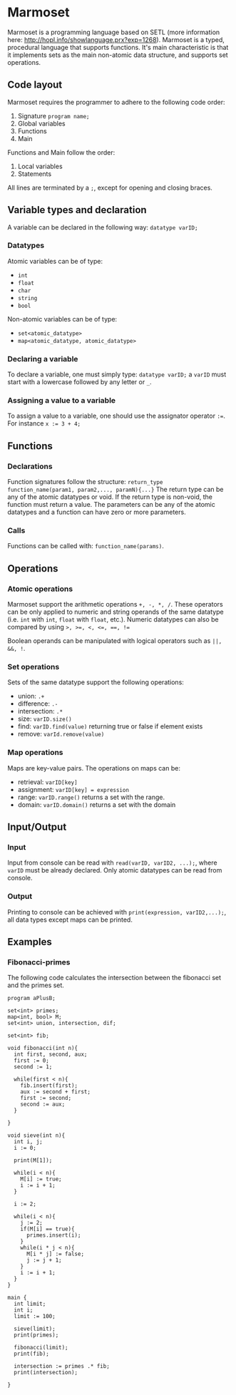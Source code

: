 # Marmoset
Marmoset is a programming language based on SETL (more information here: http://hopl.info/showlanguage.prx?exp=1268). Marmoset is a typed, procedural language that supports functions. It's main characteristic is that it implements sets as the main non-atomic data structure, and supports set operations.
## Code layout
Marmoset requires the programmer to adhere to the following code order:
1. Signature `program name;`
2. Global variables
3. Functions
4. Main

Functions and Main follow the order:
1. Local variables
2. Statements

All lines are terminated by a `;`, except for opening and closing braces.

## Variable types and declaration
A variable can be declared in the following way: `datatype varID;`
### Datatypes
Atomic variables can be of type:
* `int`
* `float`
* `char`
* `string`
* `bool`

Non-atomic variables can be of type:
* `set<atomic_datatype>`
* `map<atomic_datatype, atomic_datatype>`

### Declaring a variable
To declare a variable, one must simply type: `datatype varID;` a `varID` must start with a lowercase followed by any letter or `_`.

### Assigning a value to a variable
To assign a value to a variable, one should use the assignator operator `:=`. For instance `x := 3 + 4;`

## Functions 
### Declarations
Function signatures follow the structure: `return_type function_name(param1, param2,..., paramN){...}` The return type can be any of the atomic datatypes or void. If the return type is non-void, the function must return a value. The parameters can be any of the atomic datatypes and a function can have zero or more parameters.

### Calls
Functions can be called with: `function_name(params)`. 

## Operations
### Atomic operations
Marmoset support the arithmetic operations `+, -, *, /`. These operators can be only applied to numeric and string operands of the same datatype (i.e. `int` with `int`, `float` with `float`, etc.). Numeric datatypes can also be compared by using `>, >=, <, <=, ==, !=`

Boolean operands can be manipulated with logical operators such as `||, &&, !`.

### Set operations
Sets of the same datatype support the following operations:
* union: `.+`
* difference: `.-`
* intersection: `.*`
* size: `varID.size()`
* find: `varID.find(value)` returning true or false if element exists
* remove: `varId.remove(value)` 

### Map operations
 Maps are key-value pairs. The operations on maps can be:
 * retrieval: `varID[key]`
 * assignment: `varID[key] = expression`
 * range: `varID.range()` returns a set with the range.
 * domain: `varID.domain()` returns a set with the domain
 
 ## Input/Output
 ### Input
 Input from console can be read with `read(varID, varID2, ...);`, where `varID` must be already declared. Only atomic datatypes can be read from console.
 
 ### Output
 Printing to console can be achieved with `print(expression, varID2,...);`, all data types except maps can be printed.

## Examples
### Fibonacci-primes
The following code calculates the intersection between the fibonacci set and the primes set.
``` 
program aPlusB;

set<int> primes;
map<int, bool> M;
set<int> union, intersection, dif;

set<int> fib;

void fibonacci(int n){
  int first, second, aux;
  first := 0;
  second := 1;

  while(first < n){
    fib.insert(first);
    aux := second + first;
    first := second;
    second := aux;
  }

}

void sieve(int n){
  int i, j;
  i := 0;

  print(M[1]);

  while(i < n){
    M[i] := true;
    i := i + 1;
  }

  i := 2;

  while(i < n){
    j := 2;
    if(M[i] == true){
      primes.insert(i);
    }
    while(i * j < n){
      M[i * j] := false;
      j := j + 1;
    }
    i := i + 1;
  }
}

main {
  int limit;
  int i;
  limit := 100;

  sieve(limit);
  print(primes);

  fibonacci(limit);
  print(fib);

  intersection := primes .* fib;
  print(intersection);

} 
```

